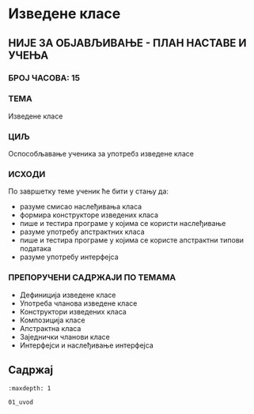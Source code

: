 # Изведене класе

## НИЈЕ ЗА ОБЈАВЉИВАЊЕ - ПЛАН НАСТАВЕ И УЧЕЊА

### БРОЈ ЧАСОВА: 15

### ТЕМА

Изведене класе

### ЦИЉ

Оспособљавање ученика за употребз изведене класе

### ИСХОДИ

По завршетку теме ученик ће бити у стању да:

* разуме смисао наслеђивања класа
* формира конструкторе изведених класа
* пише и тестира програме у којима се користи наслеђивање
* разуме употребу апстрактних класа
* пише и тестира програме у којима се користе апстрактни типови података
* разуме употребу интерфејса

### ПРЕПОРУЧЕНИ САДРЖАЈИ ПО ТЕМАМА

* Дефиниција изведене класе
* Употреба чланова изведене класе
* Конструктори изведених класа
* Композиција класе
* Апстрактна класа
* Заједнички чланови класе
* Интерфејси и наслеђивање интерфејса

## Садржај

```{toctree}
:maxdepth: 1

01_uvod
```
